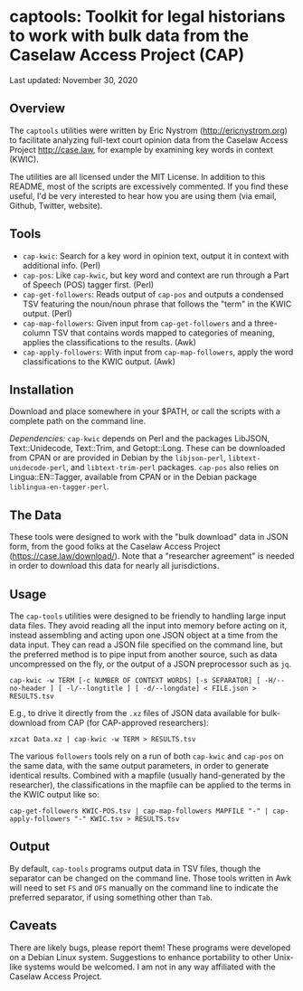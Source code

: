# captools: Toolkit for legal historians to work with bulk data from the Caselaw Access Project (CAP)

Last updated: November 30, 2020

## Overview

The `captools` utilities were written by Eric
Nystrom (<http://ericnystrom.org>) to facilitate analyzing full-text court
opinion data from the Caselaw Access Project <http://case.law>, for example by
examining key words in context (KWIC).

The utilities are all licensed under the MIT License. In addition
to this README, most of the scripts are excessively commented. If
you find these useful, I'd be very interested to hear how you are
using them (via email, Github, Twitter, website).

## Tools
<!-- UPDATE -->
- `cap-kwic`: Search for a key word in opinion text, output it
  in context with additional info. (Perl)
- `cap-pos`: Like `cap-kwic`, but key word and context are run through
  a Part of Speech (POS) tagger first. (Perl)
- `cap-get-followers`: Reads output of `cap-pos` and outputs a
  condensed TSV featuring the noun/noun phrase that follows the "term"
  in the KWIC output. (Perl)
- `cap-map-followers`: Given input from `cap-get-followers` and a
  three-column TSV that contains words mapped to categories of
  meaning, applies the classifications to the results. (Awk)
- `cap-apply-followers`: With input from `cap-map-followers`, apply
  the word classifications to the KWIC output. (Awk)
  
## Installation

Download and place somewhere in your $PATH, or call the scripts
with a complete path on the command line.

*Dependencies:* `cap-kwic` depends on Perl and the
 packages LibJSON, Text::Unidecode, Text::Trim,
 and Getopt::Long. These can be downloaded from CPAN or are
 provided in Debian by the `libjson-perl`, `libtext-unidecode-perl`, and
`libtext-trim-perl` packages. `cap-pos` also relies on
 Lingua::EN::Tagger, available from CPAN or in the Debian package
 `liblingua-en-tagger-perl`. 

## The Data

These tools were designed to work with the "bulk download" data in
JSON form, from the good folks at the Caselaw Access Project
(<https://case.law/download/>). Note that a "researcher agreement" is
needed in order to download this data for nearly all jurisdictions.

## Usage

The `cap-tools` utilities were designed to be friendly to
handling large input data files. They avoid reading all the input into
memory before acting on it, instead assembling and acting upon one
JSON object at a time from the data input. They can read a JSON file
specified on the command line, but the preferred method is to pipe
input from another source, such as data uncompressed on the fly, or
the output of a JSON preprocessor such as `jq`.

`cap-kwic -w TERM [-c NUMBER OF CONTEXT WORDS] [-s SEPARATOR] [
-H/--no-header ] [ -l/--longtitle ] [ -d/--longdate] < FILE.json > RESULTS.tsv`

E.g., to drive it directly from the `.xz` files of JSON data available
for bulk-download from CAP (for CAP-approved researchers):

`xzcat Data.xz | cap-kwic -w TERM > RESULTS.tsv`

The various `followers` tools rely on a run of both `cap-kwic` and
`cap-pos` on the same data, with the same output parameters, in order
to generate identical results. Combined with a mapfile (usually
hand-generated by the researcher), the classifications in the mapfile
can be applied to the terms in the KWIC output like so:

`cap-get-followers KWIC-POS.tsv | cap-map-followers MAPFILE "-" | cap-apply-followers "-" KWIC.tsv > RESULTS.tsv`

## Output

By default, `cap-tools` programs output data in TSV files, though the
separator can be changed on the command line. Those tools written in Awk
will need to set `FS` and `OFS` manually on the command line to
indicate the preferred separator, if using something other than `Tab`.

## Caveats

There are likely bugs, please report them! These programs were
developed on a Debian Linux system. Suggestions to enhance portability
to other Unix-like systems would be welcomed. I am not in any way
affiliated with the Caselaw Access Project.
